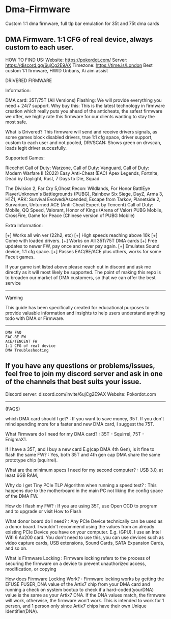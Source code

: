 # Dma-Firmware
Custom 1:1 dma firmware, full tlp bar emulation for 35t and 75t dma cards

DMA Firmware. 1:1 CFG of real device, always custom to each user.
--------------------------------------------------------

HOW TO FIND US: Website: https://pokordot.com/ Server: https://discord.gg/6ujCg2E9AX Timezone: https://time.is/London Best custom 1:1 firmware, HWID Unbans, Ai aim assist

DRIVERED FIRMWARE

Information:

DMA card: 35T/75T (All Versions) Flashing: We will provide everything you need + 24/7 support. Why buy this: This is the latest technology in firmware creation which really puts you ahead of the anticheats, the safest firmware we offer, we highly rate this firmware for our clients wanting to stay the most safe.

What is Drivered? This firmware will send and receive drivers signals, as some games block disabled drivers, true 1:1 cfg space, driver support, custom to each user and not pooled, DRVSCAN: Shows green on drvscan, loads legit driver succesfully.

Supported Games:

Ricochet Call of Duty: Warzone, Call of Duty: Vanguard, Call of Duty: Modern Warfare II (2022) Easy Anti-Cheat (EAC) Apex Legends, Fortnite, Dead by Daylight, Rust, 7 Days to Die, Squad

The Division 2, Far Cry 5,Ghost Recon: Wildlands, For Honor BattlEye PlayerUnknown's Battlegrounds (PUBG), Rainbow Six Siege, DayZ, Arma 3, H1Z1, ARK: Survival Evolved/Ascended, Escape from Tarkov, Planetside 2, Survarium, Unturned ACE (Anti-Cheat Expert by Tencent) Call of Duty: Mobile, QQ Speed, Valorant, Honor of Kings (Arena of Valor) PUBG Mobile, CrossFire, Game for Peace (Chinese version of PUBG Mobile)

Extra Information:

[+] Works all win ver (22h2, etc) [+] High speeds reaching above 10k [+] Come with loaded drivers. [+] Works on All 35T/75T DMA cards [+] Free updates to newer FW, pay once and never pay again. [+] Emulates Sound device, 1:1 cfg space. [+] Passes EAC/BE/ACE plus others, works for some Faceit games.

If your game isnt listed above please reach out in discord and ask me directly as it will most likely be supported.
The point of making this repo is to broaden our market of DMA customers, so that we can offer the best service 

---------------------------------------------------------

Warning

This guide has been specifically created for educational purposes to provide valuable information and insights to help users understand anything todo with DMA or Firmware.

---------------------------------------------------------
    DMA FAQ
    EAC-BE FW
    ACE/TENCENT FW 
    1:1 CFG of real device
    DMA Troubleshooting

If you have any questions or problems/issues, feel free to join my discord server and ask in one of the channels that best suits your issue.
----------------------------------------------------------

Discord server: discord.com/invite/6ujCg2E9AX
Website: Pokordot.com

----------------------------------------------------------

(FAQS)

which DMA card should I get? : If you want to save money, 35T. If you don't mind spending more for a faster and new DMA card, I suggest the 75T.

What Firmware do I need for my DMA card? : 35T - Squirrel, 75T - EnigmaX1.

If I have a 35T, and I buy a new card E.g(cap DMA 4th Gen), is it fine to flash the same FW? : Yes, both 35T and 4th gen cap DMA share the same prototype chip (squirrel).

What are the minimum specs I need for my second computer? : USB 3.0, at least 6GB RAM,

Why do I get Tiny PCIe TLP Algorithm when running a speed test? : This happens due to the motherboard in the main PC not liking the config space of the DMA FW.

How do I flash my FW? : If you are using 35T, use Open OCD to program and to upgrade or visit How to Flash

What donor board do I need? : Any PCIe Device technically can be used as a donor board. I wouldn't recommend using the values from an already existing PCIe Device you have on your computer. E.g. (GPU). I use an Intel Wifi 6 Ax200 card. You don't need to use this, you can use devices such as video capture cards, USB extensions, Sound Cards, SATA Expansion Cards, and so on.

What is Firmware Locking : Firmware locking refers to the process of securing the firmware on a device to prevent unauthorized access, modification, or copying

How does Firmware Locking Work? : Firmware locking works by getting the EFUSE FUSER_DNA value of the Artix7 chip from your DMA card and running a check on system bootup to check if a hard-coded(yourDNA) value is the same as your Artix7 DNA. If the DNA values match, the firmware will work, otherwise, the firmware won't work. This is intended to work for 1 person, and 1 person only since Artix7 chips have their own Unique Identifier(DNA).
